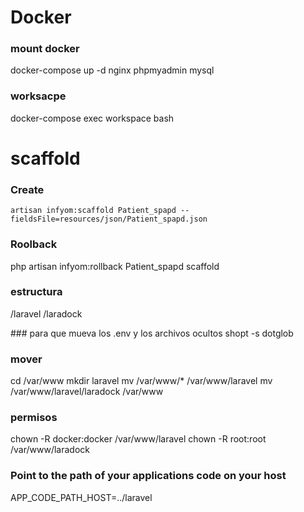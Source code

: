 # Docker
### mount docker
docker-compose up -d nginx phpmyadmin mysql

### worksacpe
docker-compose exec workspace bash

# scaffold
### Create
    artisan infyom:scaffold Patient_spapd --fieldsFile=resources/json/Patient_spapd.json
    
### Roolback
php artisan infyom:rollback Patient_spapd scaffold

### estructura
/laravel
/laradock

### para que mueva los .env y los archivos ocultos
shopt -s dotglob

### mover
cd /var/www
mkdir laravel
mv /var/www/* /var/www/laravel
mv /var/www/laravel/laradock /var/www

### permisos
chown -R docker:docker /var/www/laravel
chown -R root:root /var/www/laradock

### Point to the path of your applications code on your host
APP_CODE_PATH_HOST=../laravel


